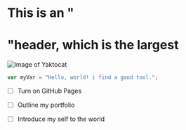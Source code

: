 # This is an "<h1>"header, which is the largest

![Image of Yaktocat](https://octodex.github.com/images/yaktocat.png)  

``` javascript
var myVar = "Hello, world! i find a good tool.";
```

- [ ] Turn on GitHub Pages
- [ ] Outline my portfolio 
- [ ] Introduce my self to the world 
  
